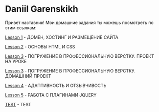 

# Daniil Garenskikh

Привет наставник!
Мои домашние задания ты можешь посмотреть по этим ссылкам:


[Lesson 1](https://ghostik007.github.io/WAYUP/lesson-0/) - ДОМЕН, ХОСТИНГ И РАЗМЕЩЕНИЕ САЙТА


[Lesson 2](https://ghostik007.github.io/WAYUP/lesson-2/) - ОСНОВЫ HTML И CSS


[Lesson 3](https://ghostik007.github.io/WAYUP/lesson-3-sample/) - ПОГРУЖЕНИЕ В ПРОФЕССИОНАЛЬНУЮ ВЕРСТКУ. ПРОЕКТ НА УРОКЕ


[Lesson 3](https://ghostik007.github.io/WAYUP/lesson-3-1/) - ПОГРУЖЕНИЕ В ПРОФЕССИОНАЛЬНУЮ ВЕРСТКУ. ДОМАШНИЙ ПРОЕКТ


[Lesson 4](https://ghostik007.github.io/WAYUP/lesson-4/) - АДАПТИВНОСТЬ И ОТЗЫВЧИВОСТЬ


[Lesson 5](https://ghostik007.github.io/WAYUP/lesson-5/) - РАБОТА С ПЛАГИНАМИ JQUERY

[TEST](https://ghostik007.github.io/algoritmika/) - TEST
